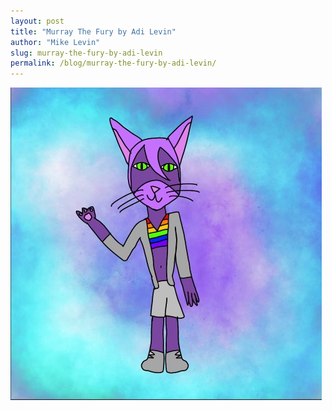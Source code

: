 ```yaml
---
layout: post
title: "Murray The Fury by Adi Levin"
author: "Mike Levin"
slug: murray-the-fury-by-adi-levin
permalink: /blog/murray-the-fury-by-adi-levin/
---
```


![Murray The Fury](/assets/images/murray-the-fury.jpg)


